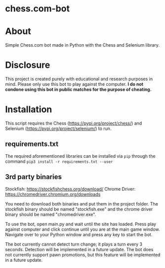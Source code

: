 # chess.com-bot
# About
Simple Chess.com bot made in Python with the Chess and Selenium library.

# Disclosure
This project is created purely with educational and research purposes in mind. Please only use this bot to play against the computer. **I do not condone using this bot in public matches for the purpose of cheating.**

# Installation
This script requires the Chess (https://pypi.org/project/chess/) and Selenium (https://pypi.org/project/selenium/) to run.
## requirements.txt
The required aforementioned libraries can be installed via `pip` through the command `pip3 install -r requirements.txt --user`
## 3rd party binaries
Stockfish: https://stockfishchess.org/download/
Chrome Driver: https://chromedriver.chromium.org/downloads

You need to download both binaries and put them in the project folder. The stockfish binary should be named "stockfish.exe" and the chrome driver binary should be named "chromedriver.exe".

To use the bot, open main.py and wait until the site has loaded. Press play against computer and click continue until you are at the main game window. Navigate over to your Python window and press any key to start the bot.

The bot currently cannot detect turn change; it plays a turn every 3 seconds. Detection will be implemented in a future update.
The bot does not currently support pawn promotions, but this feature will be implemented in a future update.
